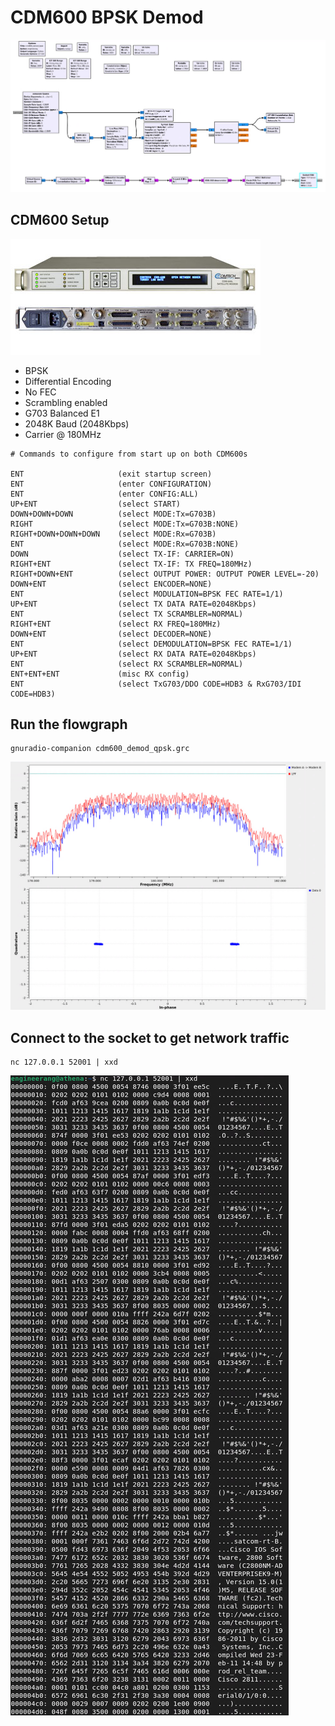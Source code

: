 # CDM600 BPSK Demod

![BPSK Demod Flowgraph](cdm600_demod_bpsk.PNG)

## CDM600 Setup 

![CDM600](../../images/cdm600L.bmp)

 * BPSK 
 * Differential Encoding
 * No FEC 
 * Scrambling enabled
 * G703 Balanced E1
 * 2048K Baud (2048Kbps)
 * Carrier @ 180MHz

````
# Commands to configure from start up on both CDM600s

ENT                     (exit startup screen)
ENT                     (enter CONFIGURATION)
ENT                     (enter CONFIG:ALL)
UP+ENT                  (select START)
DOWN+DOWN+DOWN          (select MODE:Tx=G703B)
RIGHT                   (select MODE:Tx=G703B:NONE)
RIGHT+DOWN+DOWN+DOWN    (select MODE:Rx=G703B)
ENT                     (select MODE:Rx=G703B:NONE)
DOWN                    (select TX-IF: CARRIER=ON)
RIGHT+ENT               (select TX-IF: TX FREQ=180MHz)
RIGHT+DOWN+ENT          (select OUTPUT POWER: OUTPUT POWER LEVEL=-20)
DOWN+ENT                (select ENCODER=NONE)
ENT                     (select MODULATION=BPSK FEC RATE=1/1)
UP+ENT                  (select TX DATA RATE=02048Kbps)
ENT                     (select TX SCRAMBLER=NORMAL)
RIGHT+ENT               (select RX FREQ=180MHz)
DOWN+ENT                (select DECODER=NONE)
ENT                     (select DEMODULATION=BPSK FEC RATE=1/1)
UP+ENT                  (select RX DATA RATE=02048Kbps)
ENT                     (select RX SCRAMBLER=NORMAL)
ENT+ENT+ENT             (misc RX config)
ENT                     (select TxG703/DDO CODE=HDB3 & RxG703/IDI CODE=HDB3)
````
## Run the flowgraph
````
gnuradio-companion cdm600_demod_qpsk.grc
````
![QPSK Demod in action](bpsk_demod_output.PNG)

## Connect to the socket to get network traffic
```
nc 127.0.0.1 52001 | xxd
```
![QPSK Demod in action](cdm600_traffic_output.PNG)
